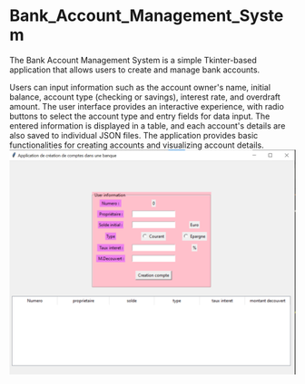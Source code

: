 # Bank_Account_Management_System
The Bank Account Management System is a simple Tkinter-based application that allows users to create and manage bank accounts.

Users can input information such as the account owner's name, initial balance, account type (checking or savings), interest rate, and overdraft amount. The user interface provides an interactive experience, with radio buttons to select the account type and entry fields for data input. The entered information is displayed in a table, and each account's details are also saved to individual JSON files. The application provides basic functionalities for creating accounts and visualizing account details.
<img src="Bank_Account_Management_System.png" >
